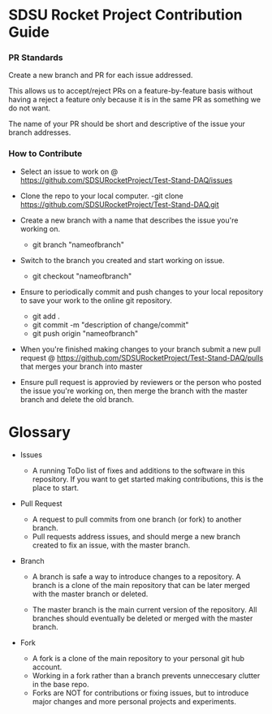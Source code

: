 # SDSU Rocket Project Contribution Guide

### PR Standards

Create a new branch and PR for each issue addressed. 

This allows us to accept/reject PRs on a feature-by-feature basis without having a reject a feature only because it is in the same PR as something we do not want.  

The name of your PR should be short and descriptive of the issue your branch addresses.

### How to Contribute
- Select an issue to work on @ <https://github.com/SDSURocketProject/Test-Stand-DAQ/issues> 

- Clone the repo to your local computer. 
	-git clone <https://github.com/SDSURocketProject/Test-Stand-DAQ.git>

- Create a new branch with a name that describes the issue you're working on.
	- git branch "nameofbranch"

- Switch to the branch you created and start working on issue. 
	- git checkout "nameofbranch"

- Ensure to periodically commit and push changes to your local repository to save your work to the online git repository.
	- git add .
	- git commit -m "description of change/commit"
	- git push origin "nameofbranch"

- When you're finished making changes to your branch submit a new pull request @ <https://github.com/SDSURocketProject/Test-Stand-DAQ/pulls> that merges your branch into master 

- Ensure pull request is approvied by reviewers or the person who posted the issue you're working on, then merge the branch with the master branch and delete the old branch.

# Glossary
- Issues
	- A running ToDo list of fixes and additions to the software in this repository. If you want to get started making contributions, this is the place to start.

- Pull Request
	- A request to pull commits from one branch (or fork) to another branch.
	- Pull requests address issues, and should merge a new branch created to fix an issue, with the master branch.

- Branch
	- A branch is safe a way to introduce changes to a repository. A branch is a clone of the main repository that can be later merged with the master branch or deleted.

	- The master branch is the main current version of the repository. All branches should eventually be deleted or merged with the master branch.

- Fork
	- A fork is a clone of the main repository to your personal git hub account.
	- Working in a fork rather than a branch prevents unneccesary clutter in the base repo.
	- Forks are NOT for contributions or fixing issues, but to introduce major changes and more personal projects and experiments.

